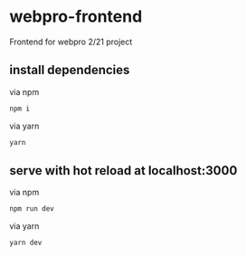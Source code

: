 # webpro-frontend

Frontend for webpro 2/21 project

## install dependencies

via npm

```bash
npm i
```

via yarn

```bash
yarn
```

## serve with hot reload at localhost:3000

via npm

```bash
npm run dev
```

via yarn

```bash
yarn dev
```

